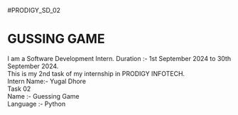 #PRODIGY_SD_02
# GUSSING GAME
I am a Software Development Intern. Duration :- 1st September 2024 to 30th September 2024.
<br>
This is my 2nd task of my internship in PRODIGY INFOTECH.
<br>
Intern Name:- Yugal Dhore
<br>
Task 02
<br>
Name :- Guessing Game
<br>
Language :- Python

